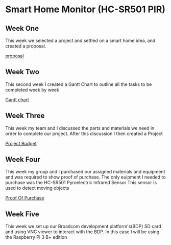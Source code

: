 # Smart Home Monitor (HC-SR501 PIR)


<h2> Week One </h2>

<p>This week we selected a project and settled on a smart home idea, and created a proposal.</p>

[proposal](https://github.com/getLiauba/SmartHomeMonitor/blob/master/Documentation/ProposalAndrewLiauba2.pdf)

<h2> Week Two </h2>

<p>This second week I created a Gantt Chart to outline all the tasks to be completed week by week </p>

[Gantt chart](https://github.com/getLiauba/SmartHomeMonitor/blob/master/Documentation/HardwareSchedule.pdf)

<h2> Week Three </h2>

<p> This week my team and I discussed the parts and materials we need in order to complete our project. After this discussion I then created a Project </p>

[Project Budget](https://github.com/getLiauba/SmartHomeMonitor/blob/master/Documentation/Budget.pdf)


<h2> Week Four </h2>

<p>This week my group and I purchased our assigned materials and equipment and was required to show proof of purchase. The only euipment I needed to purchase was the HC-SR501 Pyroelectric Infrared Sensor This sensor is used to detect moving objects </p>

[Proof Of Purchase](https://github.com/getLiauba/SmartHomeMonitor/blob/master/Documentation/purchase.png)

<h2> Week Five </h2>

<p>This week we set up our Broadcom development platform's(BDP) SD card and using VNC viewer to interact with the BDP. In this case I will be using the Raspberry Pi 3 B+ edition </p>
